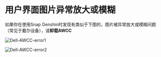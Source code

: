 # 用户界面图片异常放大或模糊

如果你在使用Snap Genshin时发现有类似于下图的，图片被异常放大或模糊问题（常见于戴尔设备），请**卸载AWCC**

![Dell-AWCC-error1](https://img.snapgenshin.com/imgs/2022/02/b1ae5c61e5f27d64.jpg)

![Dell-AWCC-error2](https://img.snapgenshin.com/imgs/2022/02/b7c77a8255c93d22.jpg)